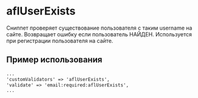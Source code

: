 # aflUserExists

Сниппет проверяет существование пользователя с таким username на сайте. Возвращает ошибку если пользователь НАЙДЕН. Используется при регистрации пользователя на сайте.

## Пример использования

```html
...
'customValidators' => 'aflUserExists',
'validate' => 'email:required:aflUserExists',
...
```

